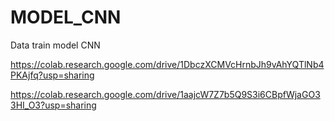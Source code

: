 # MODEL_CNN
Data train model CNN

https://colab.research.google.com/drive/1DbczXCMVcHrnbJh9vAhYQTlNb4PKAjfq?usp=sharing

https://colab.research.google.com/drive/1aajcW7Z7b5Q9S3i6CBpfWjaGO33HI_O3?usp=sharing
